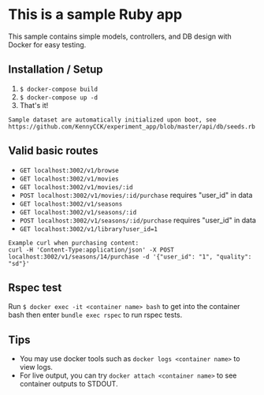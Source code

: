 # This is a sample Ruby app

This sample contains simple models, controllers, and DB design with Docker for easy testing.

## Installation / Setup

1. `$ docker-compose build`
2. `$ docker-compose up -d`
3. That's it!

```
Sample dataset are automatically initialized upon boot, see https://github.com/KennyCCK/experiment_app/blob/master/api/db/seeds.rb
```

## Valid basic routes

- `GET localhost:3002/v1/browse`
- `GET localhost:3002/v1/movies`
- `GET localhost:3002/v1/movies/:id`
- `POST localhost:3002/v1/movies/:id/purchase` requires "user_id" in data
- `GET localhost:3002/v1/seasons`
- `GET localhost:3002/v1/seasons/:id`
- `POST localhost:3002/v1/seasons/:id/purchase` requires "user_id" in data
- `GET localhost:3002/v1/library?user_id=1`

```
Example curl when purchasing content:
curl -H 'Content-Type:application/json' -X POST localhost:3002/v1/seasons/14/purchase -d '{"user_id": "1", "quality": "sd"}'
```

## Rspec test

Run `$ docker exec -it <container name> bash` to get into the container bash then enter `bundle exec rspec` to run rspec tests.

## Tips

- You may use docker tools such as `docker logs <container name>` to view logs.
- For live output, you can try `docker attach <container name>` to see container outputs to STDOUT.